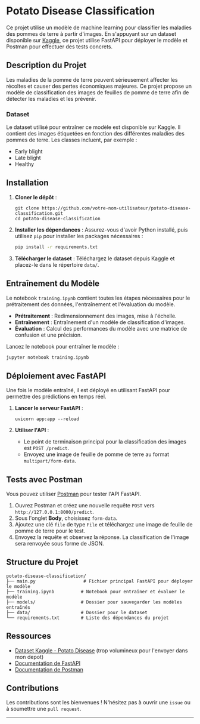 # Potato Disease Classification

Ce projet utilise un modèle de machine learning pour classifier les maladies des pommes de terre à partir d'images. En s'appuyant sur un dataset disponible sur [Kaggle](https://www.kaggle.com/), ce projet utilise FastAPI pour déployer le modèle et Postman pour effectuer des tests concrets.

## Description du Projet

Les maladies de la pomme de terre peuvent sérieusement affecter les récoltes et causer des pertes économiques majeures. Ce projet propose un modèle de classification des images de feuilles de pomme de terre afin de détecter les maladies et les prévenir. 

### Dataset

Le dataset utilisé pour entraîner ce modèle est disponible sur Kaggle. Il contient des images étiquetées en fonction des différentes maladies des pommes de terre. Les classes incluent, par exemple :
- Early blight
- Late blight
- Healthy

## Installation

1. **Cloner le dépôt** :
   ```
   git clone https://github.com/votre-nom-utilisateur/potato-disease-classification.git
   cd potato-disease-classification
   ```

2. **Installer les dépendances** :
   Assurez-vous d'avoir Python installé, puis utilisez `pip` pour installer les packages nécessaires :
   ```bash
   pip install -r requirements.txt
   ```

3. **Télécharger le dataset** :
   Téléchargez le dataset depuis Kaggle et placez-le dans le répertoire `data/`.

## Entraînement du Modèle

Le notebook `training.ipynb` contient toutes les étapes nécessaires pour le prétraitement des données, l'entraînement et l'évaluation du modèle.

- **Prétraitement** : Redimensionnement des images, mise à l'échelle.
- **Entraînement** : Entraînement d'un modèle de classification d'images.
- **Évaluation** : Calcul des performances du modèle avec une matrice de confusion et une précision.

Lancez le notebook pour entraîner le modèle :
```bash
jupyter notebook training.ipynb
```

## Déploiement avec FastAPI

Une fois le modèle entraîné, il est déployé en utilisant FastAPI pour permettre des prédictions en temps réel.

1. **Lancer le serveur FastAPI** :
   ```
   uvicorn app:app --reload
   ```

2. **Utiliser l'API** :
   - Le point de terminaison principal pour la classification des images est `POST /predict`.
   - Envoyez une image de feuille de pomme de terre au format `multipart/form-data`.

## Tests avec Postman

Vous pouvez utiliser [Postman](https://www.postman.com/) pour tester l'API FastAPI.

1. Ouvrez Postman et créez une nouvelle requête `POST` vers `http://127.0.0.1:8000/predict`.
2. Sous l'onglet **Body**, choisissez `form-data`.
3. Ajoutez une clé `file` de type `File` et téléchargez une image de feuille de pomme de terre pour le test.
4. Envoyez la requête et observez la réponse. La classification de l'image sera renvoyée sous forme de JSON.

## Structure du Projet

```
potato-disease-classification/
├── main.py                  # Fichier principal FastAPI pour déployer le modèle
├── training.ipynb          # Notebook pour entraîner et évaluer le modèle
├── models/                 # Dossier pour sauvegarder les modèles entraînés
├── data/                   # Dossier pour le dataset
└── requirements.txt        # Liste des dépendances du projet
```

## Ressources

- [Dataset Kaggle - Potato Disease](https://www.kaggle.com/) (trop volumineux pour l'envoyer dans mon depot)
- [Documentation de FastAPI](https://fastapi.tiangolo.com/)
- [Documentation de Postman](https://learning.postman.com/)

## Contributions

Les contributions sont les bienvenues ! N'hésitez pas à ouvrir une `issue` ou à soumettre une `pull request`.

---
